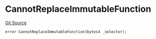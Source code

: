 # CannotReplaceImmutableFunction
[Git Source](https://github.com/thrackle-io/rules-protocol/blob/49ab19f6a1a98efed1de2dc532ff3da9b445a7cb/src/economic/ruleStorage/RuleStorageDiamondLib.sol)


```solidity
error CannotReplaceImmutableFunction(bytes4 _selector);
```


